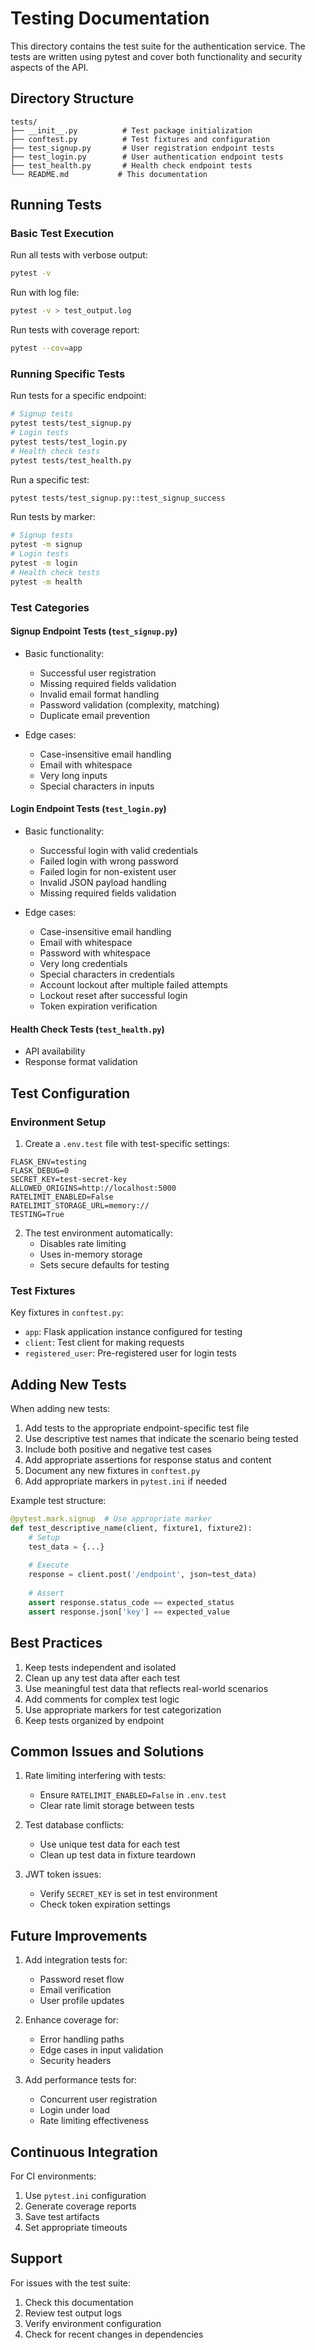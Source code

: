 # Testing Documentation

This directory contains the test suite for the authentication service. The tests are written using pytest and cover both functionality and security aspects of the API.

## Directory Structure

```
tests/
├── __init__.py          # Test package initialization
├── conftest.py          # Test fixtures and configuration
├── test_signup.py       # User registration endpoint tests
├── test_login.py        # User authentication endpoint tests
├── test_health.py       # Health check endpoint tests
└── README.md           # This documentation
```

## Running Tests

### Basic Test Execution

Run all tests with verbose output:
```bash
pytest -v
```
Run with log file:
```bash
pytest -v > test_output.log
```

Run tests with coverage report:
```bash
pytest --cov=app
```

### Running Specific Tests

Run tests for a specific endpoint:
```bash
# Signup tests
pytest tests/test_signup.py
# Login tests
pytest tests/test_login.py
# Health check tests
pytest tests/test_health.py
```

Run a specific test:
```bash
pytest tests/test_signup.py::test_signup_success
```

Run tests by marker:
```bash
# Signup tests
pytest -m signup
# Login tests
pytest -m login
# Health check tests
pytest -m health
```

### Test Categories

#### Signup Endpoint Tests (`test_signup.py`)
- Basic functionality:
  - Successful user registration
  - Missing required fields validation
  - Invalid email format handling
  - Password validation (complexity, matching)
  - Duplicate email prevention

- Edge cases:
  - Case-insensitive email handling
  - Email with whitespace
  - Very long inputs
  - Special characters in inputs

#### Login Endpoint Tests (`test_login.py`)
- Basic functionality:
  - Successful login with valid credentials
  - Failed login with wrong password
  - Failed login for non-existent user
  - Invalid JSON payload handling
  - Missing required fields validation

- Edge cases:
  - Case-insensitive email handling
  - Email with whitespace
  - Password with whitespace
  - Very long credentials
  - Special characters in credentials
  - Account lockout after multiple failed attempts
  - Lockout reset after successful login
  - Token expiration verification

#### Health Check Tests (`test_health.py`)
- API availability
- Response format validation

## Test Configuration

### Environment Setup

1. Create a `.env.test` file with test-specific settings:
```env
FLASK_ENV=testing
FLASK_DEBUG=0
SECRET_KEY=test-secret-key
ALLOWED_ORIGINS=http://localhost:5000
RATELIMIT_ENABLED=False
RATELIMIT_STORAGE_URL=memory://
TESTING=True
```

2. The test environment automatically:
   - Disables rate limiting
   - Uses in-memory storage
   - Sets secure defaults for testing

### Test Fixtures

Key fixtures in `conftest.py`:
- `app`: Flask application instance configured for testing
- `client`: Test client for making requests
- `registered_user`: Pre-registered user for login tests

## Adding New Tests

When adding new tests:

1. Add tests to the appropriate endpoint-specific test file
2. Use descriptive test names that indicate the scenario being tested
3. Include both positive and negative test cases
4. Add appropriate assertions for response status and content
5. Document any new fixtures in `conftest.py`
6. Add appropriate markers in `pytest.ini` if needed

Example test structure:
```python
@pytest.mark.signup  # Use appropriate marker
def test_descriptive_name(client, fixture1, fixture2):
    # Setup
    test_data = {...}
    
    # Execute
    response = client.post('/endpoint', json=test_data)
    
    # Assert
    assert response.status_code == expected_status
    assert response.json['key'] == expected_value
```

## Best Practices

1. Keep tests independent and isolated
2. Clean up any test data after each test
3. Use meaningful test data that reflects real-world scenarios
4. Add comments for complex test logic
5. Use appropriate markers for test categorization
6. Keep tests organized by endpoint

## Common Issues and Solutions

1. Rate limiting interfering with tests:
   - Ensure `RATELIMIT_ENABLED=False` in `.env.test`
   - Clear rate limit storage between tests

2. Test database conflicts:
   - Use unique test data for each test
   - Clean up test data in fixture teardown

3. JWT token issues:
   - Verify `SECRET_KEY` is set in test environment
   - Check token expiration settings

## Future Improvements

1. Add integration tests for:
   - Password reset flow
   - Email verification
   - User profile updates

2. Enhance coverage for:
   - Error handling paths
   - Edge cases in input validation
   - Security headers

3. Add performance tests for:
   - Concurrent user registration
   - Login under load
   - Rate limiting effectiveness

## Continuous Integration

For CI environments:
1. Use `pytest.ini` configuration
2. Generate coverage reports
3. Save test artifacts
4. Set appropriate timeouts

## Support

For issues with the test suite:
1. Check this documentation
2. Review test output logs
3. Verify environment configuration
4. Check for recent changes in dependencies 